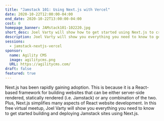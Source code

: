 ```yaml
---
title: "Jamstack 101: Using Next.js with Vercel"
date: 2020-10-22T12:00:00-04:00
end_date: 2020-10-22T13:00:00-04:00
cost: 0
homepage_banner: JAMstack101-102220.jpg
short_desc: Joel Varty will show how to get started using Next.js to create Jamstack websites using React.
description: Joel Varty will show you everything you need to know to get started building and deploying Jamstack sites using Next.js.
sessions:
  - jamstack-nextjs-vercel
sponsor:
  name: Agility CMS
  image: agilitycms.png
  URL: https://agilitycms.com/
draft: false
featured: true
---
```


Next.js has been rapidly gaining adoption. This is because it is a React-based framework for building websites that can be either server-side rendered, statically rendered (i.e. Jamstack) or any combination of the two. Plus, Next.js simplifies many aspects of React website development. In this free virtual meetup, Joel Varty will show you everything you need to know to get started building and deploying Jamstack sites using Next.js.
